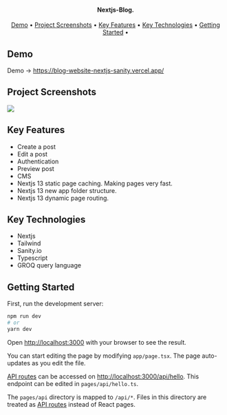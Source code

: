 <h4 align="center">
   Nextjs-Blog.
</h4>

<p align="center">
  <a href="#demo">Demo</a> •
  <a href="#project-screenshots">Project Screenshots</a> •
  <a href="#key-features">Key Features</a> •
  <a href="#key-technologies">Key Technologies</a> •
  <a href="#getting-started">Getting Started</a> •
</p>

## Demo

Demo -> https://blog-website-nextjs-sanity.vercel.app/


## Project Screenshots

![](link)


## Key Features
- Create a post
- Edit a post
- Authentication
- Preview post
- CMS
- Nextjs 13 static page caching. Making pages very fast. 
- Nextjs 13 new app folder structure.
- Nextjs 13 dynamic page routing.

## Key Technologies
- Nextjs
- Tailwind
- Sanity.io
- Typescript
- GROQ query language


## Getting Started

First, run the development server:

```bash
npm run dev
# or
yarn dev

```

Open [http://localhost:3000](http://localhost:3000) with your browser to see the result.

You can start editing the page by modifying `app/page.tsx`. The page auto-updates as you edit the file.

[API routes](https://nextjs.org/docs/api-routes/introduction) can be accessed on [http://localhost:3000/api/hello](http://localhost:3000/api/hello). This endpoint can be edited in `pages/api/hello.ts`.

The `pages/api` directory is mapped to `/api/*`. Files in this directory are treated as [API routes](https://nextjs.org/docs/api-routes/introduction) instead of React pages.




